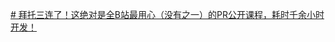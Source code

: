 [# 拜托三连了！这绝对是全B站最用心（没有之一）的PR公开课程，耗时千余小时开发！](https://www.bilibili.com/video/av761128481?from=search&seid=12415842011247088639&spm_id_from=333.337.0.0&vd_source=8f770dbae4bd9741aa555bb473d35466)